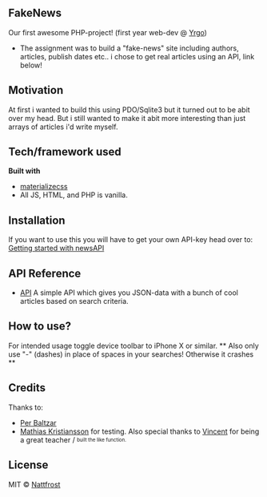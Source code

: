 ## FakeNews
Our first awesome PHP-project! (first year web-dev @ [Yrgo](https://yrgo.se/utbildningar/media-och-kommunikation/webbutvecklare/))
 - The assignment was to build a "fake-news" site including authors, articles, publish dates etc.. i chose to get real articles using an API, link below!

## Motivation
At first i wanted to build this using PDO/Sqlite3 but it turned out to be abit over my head. But i still wanted to make it abit more interesting than just arrays of articles i'd write myself.


## Tech/framework used
<b>Built with</b>
- [materializecss](https://materializecss.com/)
- All JS, HTML, and PHP is vanilla.

## Installation
If you want to use this you will have to get your own API-key head over to:
[Getting started with newsAPI](https://newsapi.org/docs/get-started)

## API Reference
- [API](https://newsapi.org/)
	A simple API which gives you JSON-data with a bunch of cool articles based on search criteria.

## How to use?
For intended usage toggle device toolbar to iPhone X or similar.
** Also only use "-" (dashes) in place of spaces in your searches!
Otherwise it crashes **
## Credits
Thanks to:
- [Per Baltzar](https://github.com/perbaltzar)
- [Mathias Kristiansson](https://github.com/mrmakr)
for testing.
Also special thanks to [Vincent](https://github.com/vinkla) for being a great teacher / <sub><sup>built the like function.</sup></sub>

## License
MIT © [Nattfrost](https://github.com/Nattfrost)
